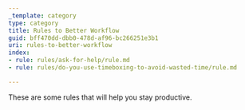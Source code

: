 ```yaml
---
_template: category
type: category
title: Rules to Better Workflow
guid: bff470dd-dbb0-478d-af96-bc266251e3b1
uri: rules-to-better-workflow
index:
- rule: rules/ask-for-help/rule.md
- rule: rules/do-you-use-timeboxing-to-avoid-wasted-time/rule.md

---
```


These are some rules that will help you stay productive.
